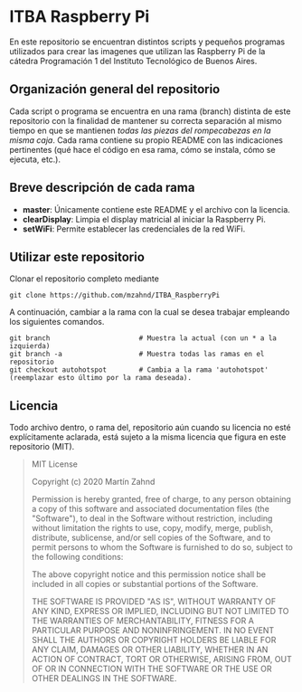 # ITBA Raspberry Pi

En este repositorio se encuentran distintos scripts y pequeños programas utilizados para crear las imagenes que utilizan las Raspberry Pi de la cátedra Programación 1 del Instituto Tecnológico de Buenos Aires.

## Organización general del repositorio
Cada script o programa se encuentra en una rama (branch) distinta de este repositorio con la finalidad de mantener su correcta separación al mismo tiempo en que se mantienen _todas las piezas del rompecabezas en la misma caja_.
Cada rama contiene su propio README con las indicaciones pertinentes (qué hace el código en esa rama, cómo se instala, cómo se ejecuta, etc.).

## Breve descripción de cada rama
- **master**: Únicamente contiene este README y el archivo con la licencia.
- **clearDisplay**: Limpia el display matricial al iniciar la Raspberry Pi.
- **setWiFi**: Permite establecer las credenciales de la red WiFi.

## Utilizar este repositorio
Clonar el repositorio completo mediante
```
git clone https://github.com/mzahnd/ITBA_RaspberryPi
```

A continuación, cambiar a la rama con la cual se desea trabajar empleando los siguientes comandos.
```
git branch                      # Muestra la actual (con un * a la izquierda)
git branch -a                   # Muestra todas las ramas en el repositorio
git checkout autohotspot        # Cambia a la rama 'autohotspot' (reemplazar esto último por la rama deseada).
```
## Licencia
Todo archivo dentro, o rama del, repositorio aún cuando su licencia no esté explícitamente aclarada, está sujeto a la misma licencia que figura en este repositorio (MIT).

> MIT License
> 
> Copyright (c) 2020 Martín Zahnd
> 
> Permission is hereby granted, free of charge, to any person obtaining a copy
> of this software and associated documentation files (the "Software"), to deal
> in the Software without restriction, including without limitation the rights
> to use, copy, modify, merge, publish, distribute, sublicense, and/or sell
> copies of the Software, and to permit persons to whom the Software is
> furnished to do so, subject to the following conditions:
> 
> The above copyright notice and this permission notice shall be included in all
> copies or substantial portions of the Software.
> 
> THE SOFTWARE IS PROVIDED "AS IS", WITHOUT WARRANTY OF ANY KIND, EXPRESS OR
> IMPLIED, INCLUDING BUT NOT LIMITED TO THE WARRANTIES OF MERCHANTABILITY,
> FITNESS FOR A PARTICULAR PURPOSE AND NONINFRINGEMENT. IN NO EVENT SHALL THE
> AUTHORS OR COPYRIGHT HOLDERS BE LIABLE FOR ANY CLAIM, DAMAGES OR OTHER
> LIABILITY, WHETHER IN AN ACTION OF CONTRACT, TORT OR OTHERWISE, ARISING FROM,
> OUT OF OR IN CONNECTION WITH THE SOFTWARE OR THE USE OR OTHER DEALINGS IN THE
> SOFTWARE.
